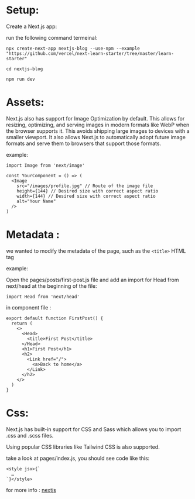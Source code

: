# Setup:

Create a Next.js app:

run the following command termeinal:

```
npx create-next-app nextjs-blog --use-npm --example "https://github.com/vercel/next-learn-starter/tree/master/learn-starter"

cd nextjs-blog

npm run dev
```

# Assets:

Next.js also has support for Image Optimization by default. This allows for resizing, optimizing, and serving images in modern formats like WebP when the browser supports it. This avoids shipping large images to devices with a smaller viewport. It also allows Next.js to automatically adopt future image formats and serve them to browsers that support those formats.

example:

```
import Image from 'next/image'

const YourComponent = () => (
  <Image
    src="/images/profile.jpg" // Route of the image file
    height={144} // Desired size with correct aspect ratio
    width={144} // Desired size with correct aspect ratio
    alt="Your Name"
  />
)

```

# Metadata :

we wanted to modify the metadata of the page, such as the `<title>` HTML tag

example:

Open the pages/posts/first-post.js file and add an import for Head from next/head at the beginning of the file:

```
import Head from 'next/head'

```

in component file :

```
export default function FirstPost() {
  return (
    <>
      <Head>
        <title>First Post</title>
      </Head>
      <h1>First Post</h1>
      <h2>
        <Link href="/">
          <a>Back to home</a>
        </Link>
      </h2>
    </>
  )
}

```
# Css:
Next.js has built-in support for CSS and Sass which allows you to import .css and .scss files.

Using popular CSS libraries like Tailwind CSS is also supported.

take a look at pages/index.js, you should see code like this:
```
<style jsx>{`
  …
`}</style>
```

for more info : [nextjs](https://nextjs.org/learn/basics/assets-metadata-css)